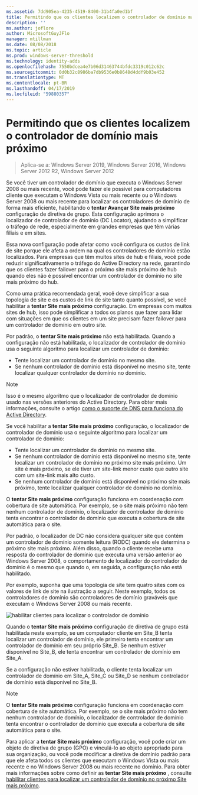 ```yaml
---
ms.assetid: 7dd905ea-4235-4519-8400-31b4fa0ed1bf
title: Permitindo que os clientes localizem o controlador de domínio mais próximo
description: ''
ms.author: joflore
author: MicrosoftGuyJFlo
manager: mtillman
ms.date: 08/08/2018
ms.topic: article
ms.prod: windows-server-threshold
ms.technology: identity-adds
ms.openlocfilehash: 7550bdcea4e7b06d31463744bfdc3319c012c62c
ms.sourcegitcommit: 0d0b32c8986ba7db9536e0b8648d4ddf9b03e452
ms.translationtype: MT
ms.contentlocale: pt-BR
ms.lasthandoff: 04/17/2019
ms.locfileid: "59880357"
---
```

# <a name="enabling-clients-to-locate-the-next-closest-domain-controller"></a>Permitindo que os clientes localizem o controlador de domínio mais próximo

>Aplica-se a: Windows Server 2019, Windows Server 2016, Windows Server 2012 R2, Windows Server 2012

Se você tiver um controlador de domínio que executa o Windows Server 2008 ou mais recente, você pode fazer ele possível para computadores cliente que executam o Windows Vista ou mais recente ou o Windows Server 2008 ou mais recente para localizar os controladores de domínio de forma mais eficiente, habilitando o **tentar Avançar Site mais próximo** configuração de diretiva de grupo. Esta configuração aprimora o localizador de controlador de domínio (DC Locator), ajudando a simplificar o tráfego de rede, especialmente em grandes empresas que têm várias filiais e em sites.

Essa nova configuração pode afetar como você configura os custos de link de site porque ele afeta a ordem na qual os controladores de domínio estão localizados. Para empresas que têm muitos sites de hub e filiais, você pode reduzir significativamente o tráfego do Active Directory na rede, garantindo que os clientes fazer failover para o próximo site mais próximo de hub quando eles não é possível encontrar um controlador de domínio no site mais próximo do hub.

Como uma prática recomendada geral, você deve simplificar a sua topologia de site e os custos de link de site tanto quanto possível, se você habilitar a **tentar Site mais próximo** configuração. Em empresas com muitos sites de hub, isso pode simplificar a todos os planos que fazer para lidar com situações em que os clientes em um site precisam fazer failover para um controlador de domínio em outro site.

Por padrão, o **tentar Site mais próximo** não está habilitada. Quando a configuração não está habilitada, o localizador de controlador de domínio usa o seguinte algoritmo para localizar um controlador de domínio:

- Tente localizar um controlador de domínio no mesmo site.
- Se nenhum controlador de domínio está disponível no mesmo site, tente localizar qualquer controlador de domínio no domínio.

> [!NOTE]
> Isso é o mesmo algoritmo que o localizador de controlador de domínio usado nas versões anteriores do Active Directory. Para obter mais informações, consulte o artigo [como o suporte de DNS para funciona do Active Directory](https://go.microsoft.com/fwlink/?LinkId=108587).

Se você habilitar a **tentar Site mais próximo** configuração, o localizador de controlador de domínio usa o seguinte algoritmo para localizar um controlador de domínio:

- Tente localizar um controlador de domínio no mesmo site.
- Se nenhum controlador de domínio está disponível no mesmo site, tente localizar um controlador de domínio no próximo site mais próximo. Um site é mais próximo, se ele tiver um site-link menor custo que outro site com um site-link mais alto custo.
- Se nenhum controlador de domínio está disponível no próximo site mais próximo, tente localizar qualquer controlador de domínio no domínio.

O **tentar Site mais próximo** configuração funciona em coordenação com cobertura de site automática. Por exemplo, se o site mais próximo não tem nenhum controlador de domínio, o localizador de controlador de domínio tenta encontrar o controlador de domínio que executa a cobertura de site automática para o site.

Por padrão, o localizador de DC não considera qualquer site que contém um controlador de domínio somente leitura (RODC) quando ele determina o próximo site mais próximo. Além disso, quando o cliente recebe uma resposta do controlador de domínio que executa uma versão anterior ao Windows Server 2008, o comportamento de localizador do controlador de domínio é o mesmo que quando o, em seguida, a configuração não está habilitado.

Por exemplo, suponha que uma topologia de site tem quatro sites com os valores de link de site na ilustração a seguir. Neste exemplo, todos os controladores de domínio são controladores de domínio graváveis que executam o Windows Server 2008 ou mais recente.

![habilitar clientes para localizar o controlador de domínio](media/Enabling-Clients-to-Locate-the-Next-Closest-Domain-Controller/beff4087-fb2a-463b-96ac-d440a9e29b75.gif)

Quando o **tentar Site mais próximo** configuração de diretiva de grupo está habilitada neste exemplo, se um computador cliente em Site_B tenta localizar um controlador de domínio, ele primeiro tenta encontrar um controlador de domínio em seu próprio Site_B. Se nenhum estiver disponível no Site_B, ele tenta encontrar um controlador de domínio em Site_A.

Se a configuração não estiver habilitada, o cliente tenta localizar um controlador de domínio em Site_A, Site_C ou Site_D se nenhum controlador de domínio está disponível no Site_B.

> [!NOTE]
> O **tentar Site mais próximo** configuração funciona em coordenação com cobertura de site automática. Por exemplo, se o site mais próximo não tem nenhum controlador de domínio, o localizador de controlador de domínio tenta encontrar o controlador de domínio que executa a cobertura de site automática para o site.

Para aplicar a **tentar Site mais próximo** configuração, você pode criar um objeto de diretiva de grupo (GPO) e vinculá-lo ao objeto apropriado para sua organização, ou você pode modificar a diretiva de domínio padrão para que ele afeta todos os clientes que executam o Windows Vista ou mais recente e no Windows Server 2008 ou mais recente no domínio. Para obter mais informações sobre como definir as **tentar Site mais próximo** , consulte [habilitar clientes para localizar um controlador de domínio no próximo Site mais próximo](https://technet.microsoft.com/library/cc772592.aspx).

